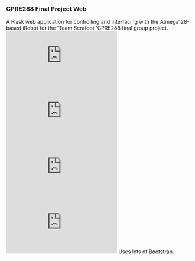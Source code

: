### CPRE288 Final Project Web
A Flask web application for controlling and interfacing with the Atmega128-based iRobot for the 'Team Scratbot 'CPRE288 final group project.
![](https://cloud1.keaneokelley.com/index.php/apps/files_sharing/ajax/publicpreview.php?x=1920&y=1019&a=true&file=bumper.JPG&t=PNI15rcFTe9lOJR&scalingup=0)
![](https://cloud1.keaneokelley.com/index.php/apps/files_sharing/ajax/publicpreview.php?x=1920&y=1019&a=true&file=home.JPG&t=BhJff42VmODuKh6&scalingup=0)
![](https://cloud1.keaneokelley.com/index.php/apps/files_sharing/ajax/publicpreview.php?x=1920&y=1019&a=true&file=scan.JPG&t=bWn816wbrjuFkAg&scalingup=0)
![](https://cloud1.keaneokelley.com/index.php/apps/files_sharing/ajax/publicpreview.php?x=1920&y=1019&a=true&file=success.JPG&t=309K9kpsUuIdhE0&scalingup=0)
Uses lots of [Bootstrap](http://getbootstrap.com/).
